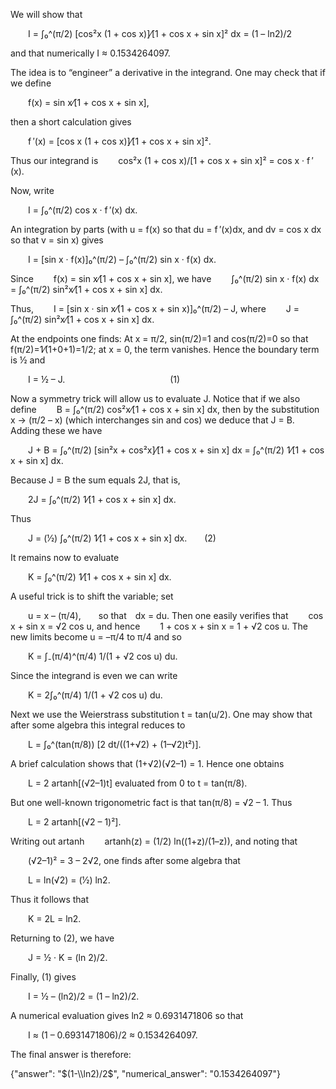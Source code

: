 We will show that

  I = ∫₀^(π/2) [cos²x (1 + cos x)]⁄[1 + cos x + sin x]² dx = (1 – ln2)/2

and that numerically I ≈ 0.1534264097.

The idea is to “engineer” a derivative in the integrand. One may check that if we define

  f(x) = sin x⁄[1 + cos x + sin x],

then a short calculation gives

  f ′(x) = [cos x (1 + cos x)]⁄[1 + cos x + sin x]².

Thus our integrand is
  cos²x (1 + cos x)/[1 + cos x + sin x]² = cos x · f ′(x).

Now, write

  I = ∫₀^(π/2) cos x · f ′(x) dx.

An integration by parts (with u = f(x) so that du = f ′(x)dx, and dv = cos x dx so that v = sin x) gives

  I = [sin x · f(x)]₀^(π/2) – ∫₀^(π/2) sin x · f(x) dx.

Since
  f(x) = sin x⁄[1 + cos x + sin x],
we have
  ∫₀^(π/2) sin x · f(x) dx = ∫₀^(π/2) sin²x⁄[1 + cos x + sin x] dx.

Thus,
  I = [sin x · sin x⁄(1 + cos x + sin x)]₀^(π/2) – J,
where
  J = ∫₀^(π/2) sin²x⁄[1 + cos x + sin x] dx.

At the endpoints one finds: At x = π/2, sin(π/2)=1 and cos(π/2)=0 so that f(π/2)=1⁄(1+0+1)=1/2; at x = 0, the term vanishes. Hence the boundary term is ½ and

  I = ½ – J.            (1)

Now a symmetry trick will allow us to evaluate J. Notice that if we also define
  B = ∫₀^(π/2) cos²x⁄[1 + cos x + sin x] dx,
then by the substitution x → (π/2 – x) (which interchanges sin and cos) we deduce that J = B. Adding these we have

  J + B = ∫₀^(π/2) [sin²x + cos²x]⁄[1 + cos x + sin x] dx = ∫₀^(π/2) 1⁄[1 + cos x + sin x] dx.

Because J = B the sum equals 2J, that is,

  2J = ∫₀^(π/2) 1⁄[1 + cos x + sin x] dx.

Thus

  J = (1⁄2) ∫₀^(π/2) 1⁄[1 + cos x + sin x] dx.  (2)

It remains now to evaluate

  K = ∫₀^(π/2) 1⁄[1 + cos x + sin x] dx.

A useful trick is to shift the variable; set

  u = x – (π/4),  so that dx = du.
Then one easily verifies that
  cos x + sin x = √2 cos u,
and hence
  1 + cos x + sin x = 1 + √2 cos u.
The new limits become u = –π/4 to π/4 and so

  K = ∫₋(π/4)^(π/4) 1/(1 + √2 cos u) du.

Since the integrand is even we can write

  K = 2∫₀^(π/4) 1/(1 + √2 cos u) du.

Next we use the Weierstrass substitution t = tan(u/2). One may show that after some algebra this integral reduces to

  L = ∫₀^(tan(π/8)) [2 dt/((1+√2) + (1–√2)t²)].

A brief calculation shows that (1+√2)(√2–1) = 1. Hence one obtains

  L = 2 artanh[(√2–1)t] evaluated from 0 to t = tan(π/8).

But one well-known trigonometric fact is that tan(π/8) = √2 – 1. Thus

  L = 2 artanh[(√2 – 1)²].

Writing out artanh
  artanh(z) = (1/2) ln((1+z)/(1–z)),
and noting that

  (√2–1)² = 3 – 2√2,
one finds after some algebra that

  L = ln(√2) = (1⁄2) ln2.

Thus it follows that

  K = 2L = ln2.

Returning to (2), we have

  J = ½ · K = (ln 2)/2.

Finally, (1) gives

  I = ½ – (ln2)/2 = (1 – ln2)/2.

A numerical evaluation gives ln2 ≈ 0.6931471806 so that

  I ≈ (1 – 0.6931471806)/2 ≈ 0.1534264097.

The final answer is therefore:

{"answer": "$(1-\\ln2)/2$", "numerical_answer": "0.1534264097"}